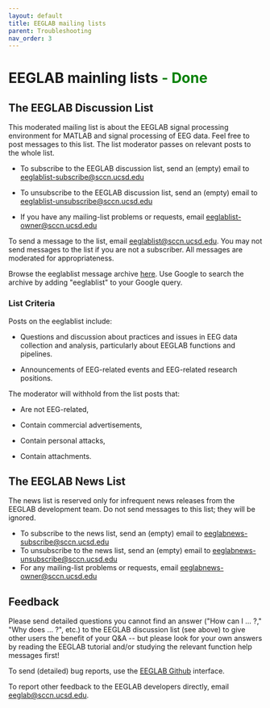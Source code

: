 ```yaml
---
layout: default
title: EEGLAB mailing lists
parent: Troubleshooting
nav_order: 3
---
```

EEGLAB mainling lists <span style="color: green"> - Done</span>
====

## The EEGLAB Discussion List

This moderated mailing list is about the EEGLAB signal processing
environment for MATLAB and signal processing of EEG data. Feel free to post messages to this list. The list moderator
passes on relevant posts to the whole list.

-   To subscribe to the EEGLAB discussion list, send an (empty) email to
    <eeglablist-subscribe@sccn.ucsd.edu>

<!-- -->

-   To unsubscribe to the EEGLAB discussion list, send an (empty) email
    to <eeglablist-unsubscribe@sccn.ucsd.edu>

<!-- -->

-   If you have any mailing-list problems or requests, email
    <eeglablist-owner@sccn.ucsd.edu>

To send a message to the list, email
<eeglablist@sccn.ucsd.edu>.
You may not send messages to the list if you are not a subscriber. All
messages are moderated for appropriateness.

Browse the eeglablist message archive
[here](http://sccn.ucsd.edu/pipermail/eeglablist/). Use Google to search
the archive by adding "eeglablist" to your Google query.

### List Criteria

Posts on the eeglablist include:

-   Questions and discussion about practices and issues in EEG data
    collection and analysis, particularly about EEGLAB functions and
    pipelines.

-   Announcements of EEG-related events and EEG-related research
    positions.

The moderator will withhold from the list posts that:

-   Are not EEG-related,

-   Contain commercial advertisements,

-   Contain personal attacks,

-   Contain attachments.



## The EEGLAB News List

The news list is reserved only for infrequent news releases from the
EEGLAB development team. Do not send messages to this list; they will
be ignored.

-   To subscribe to the news list, send an (empty) email to
    <eeglabnews-subscribe@sccn.ucsd.edu>
-   To unsubscribe to the news list, send an (empty) email to
    <eeglabnews-unsubscribe@sccn.ucsd.edu>
-   For any mailing-list problems or requests, email
    <eeglabnews-owner@sccn.ucsd.edu>

## Feedback

Please send detailed questions you cannot find an answer ("How can I ...
?," "Why does ... ?", etc.) to the EEGLAB discussion list (see above) to
give other users the benefit of your Q&A -- but please look for your own
answers by reading the EEGLAB tutorial and/or studying the relevant
function help messages first!

To send (detailed) bug reports, use the [EEGLAB
Github](https://github.com/sccn/eeglab/issues) interface. 

To report
other feedback to the EEGLAB developers directly, email
<eeglab@sccn.ucsd.edu>.